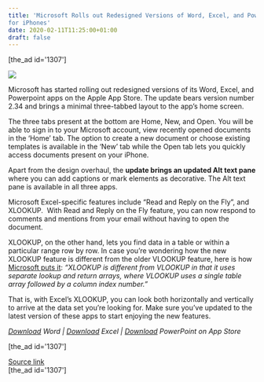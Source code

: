 ```yaml
---
title: 'Microsoft Rolls out Redesigned Versions of Word, Excel, and PowerPoint
for iPhones'
date: 2020-02-11T11:25:00+01:00
draft: false
---
```


\[the\_ad id='1307'\]  
  

  
![](https://beebom.com/wp-content/uploads/2020/02/Microsoft-Rolls-out-Redesigned-Versions-of-Word-Excel-and-PowerPoint-for-iPhones.jpg)

Microsoft has started rolling out redesigned versions of its Word, Excel, and Powerpoint apps on the Apple App Store. The update bears version number 2.34 and brings a minimal three-tabbed layout to the app’s home screen.  

The three tabs present at the bottom are Home, New, and Open. You will be able to sign in to your Microsoft account, view recently opened documents in the ‘Home’ tab. The option to create a new document or choose existing templates is available in the ‘New’ tab while the Open tab lets you quickly access documents present on your iPhone.  

Apart from the design overhaul, the **update brings an updated Alt text pane** where you can add captions or mark elements as decorative. The Alt text pane is available in all three apps.  

Microsoft Excel-specific features include “Read and Reply on the Fly”, and XLOOKUP.  With Read and Reply on the Fly feature, you can now respond to comments and mentions from your email without having to open the document.  

XLOOKUP, on the other hand, lets you find data in a table or within a particular range row by row. In case you’re wondering how the new XLOOKUP feature is different from the older VLOOKUP feature, here is how [Microsoft puts it](https://support.office.com/en-us/article/xlookup-function-b7fd680e-6d10-43e6-84f9-88eae8bf5929): _“XLOOKUP is different from VLOOKUP in that it uses separate lookup and return arrays, where VLOOKUP uses a single table array followed by a column index number.”_  

That is, with Excel’s XLOOKUP, you can look both horizontally and vertically to arrive at the data set you’re looking for. Make sure you’ve updated to the latest version of these apps to start enjoying the new features.  

_[Download](https://apps.apple.com/app/microsoft-word/id586447913) Word | [Download](https://apps.apple.com/app/microsoft-excel/id586683407) Excel | [Download](https://apps.apple.com/app/microsoft-powerpoint/id586449534) PowerPoint on App Store_  

  
  
\[the\_ad id='1307'\]  
  
[Source link](https://beebom.com/microsoft-word-excel-powerpoint-redesign-ios-update/)  
\[the\_ad id='1307'\]